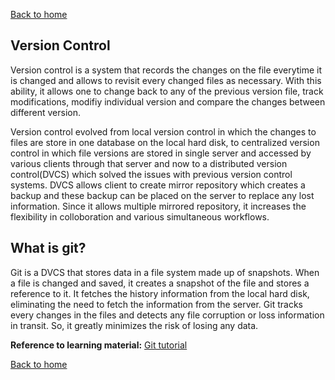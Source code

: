 [Back to home](README.md)
## Version Control

Version control is a system that records the changes on the file everytime it is changed and allows to revisit every changed files as 
necessary. With this ability, it allows one to change back to any of the previous version file, track modifications, modifiy individual 
version and compare the changes between different version. 

Version control evolved from local version control in which the changes to files are store in one database on the local hard disk, to 
centralized version control in which file versions are stored in single server and accessed by various clients through that server and 
now to a distributed version control(DVCS) which solved the issues with previous version control systems. DVCS allows client to create 
mirror repository which creates a backup and these backup can be placed on the server to replace any lost information. Since it allows
multiple mirrored repository, it increases the flexibility in colloboration and various simultaneous workflows. 

## What is git?

Git is a DVCS that stores data in a file system made up of snapshots. When a file is changed and saved, it creates a snapshot of the file
and stores a reference to it. It fetches the history information from the local hard disk, eliminating the need to fetch the information 
from the server. Git tracks every changes in the files and detects any file corruption or loss information in transit. So, it greatly 
minimizes the risk of losing any data.

**Reference to learning material:** [Git tutorial](https://blog.udemy.com/git-tutorial-a-comprehensive-guide/)


[Back to home](README.md)


